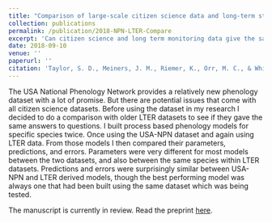 ```yaml
---
title: "Comparison of large-scale citizen science data and long-term study data for phenology modeling"
collection: publications
permalink: /publication/2018-NPN-LTER-Compare
excerpt: 'Can citizen science and long term monitoring data give the same answers?'
date: 2018-09-10
venue: ''
paperurl: ''
citation: 'Taylor, S. D., Meiners, J. M., Riemer, K., Orr, M. C., & White, E. P. (2018). Comparison of large-scale citizen science data and long-term study data for phenology modeling. bioRxiv, 335802.'
---
```

The USA National Phenology Network provides a relatively new phenology dataset with a lot of promise. But there are potential issues that come with all citizen science datasets. Before using the dataset in my research I decided to do a comparison with older LTER datasets to see if they gave the same answers to questions. I built process based phenology models for specific species twice. Once using the USA-NPN dataset and again using LTER data. From those models I then compared their parameters, predictions, and errors. Parameters were very different for most models between the two datasets, and also between the same species within LTER datasets. Predictions and errors were surprisingly similar between USA-NPN and LTER derived models, though the best performing model was always one that had been built using the same dataset which was being tested.

The manuscript is currently in review. Read the preprint [here](https://doi.org/10.1101/335802).
